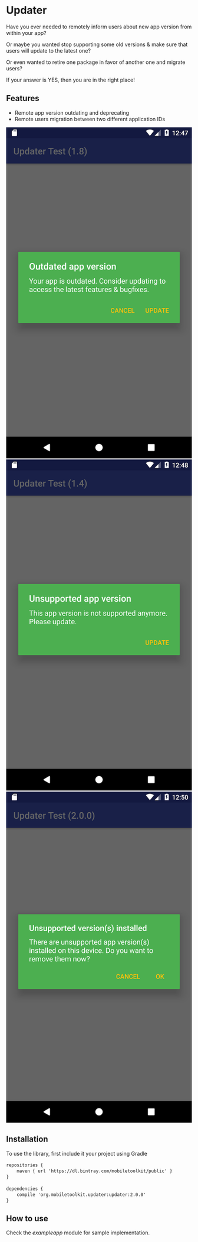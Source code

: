 # Updater

Have you ever needed to remotely inform users about new app version from within your app?

Or maybe you wanted stop supporting some old versions & make sure that users will update to the latest one?

Or even wanted to retire one package in favor of another one and migrate users?

If your answer is YES, then you are in the right place!


## Features

 * Remote app version outdating and deprecating
 * Remote users migration between two different application IDs


![outdated](screenshots/outdated.png)
![unsupported](screenshots/unsupported.png)
![uninstall](screenshots/uninstall.png)


## Installation

To use the library, first include it your project using Gradle


    repositories {
        maven { url 'https://dl.bintray.com/mobiletoolkit/public' }
    }

	dependencies {
	    compile 'org.mobiletoolkit.updater:updater:2.0.0'
	}



## How to use

Check the *exampleapp* module for sample implementation.